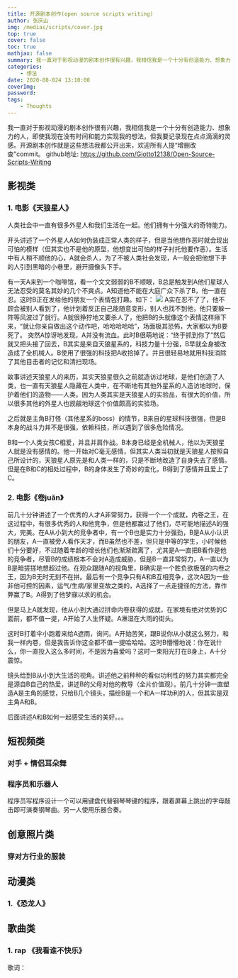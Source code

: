 ```yaml
---
title: 开源剧本创作(open source scripts writing)
author: 张庆山
img: /medias/scripts/cover.jpg
top: true
cover: false
toc: true
mathjax: false
summary: 我一直对于影视动漫的剧本创作很有兴趣，我相信我是一个十分有创造能力、想象力的人，即使我现在没有时间和能力实现我的想法，但我要记录现在点点滴滴的灵感。开源剧本创作就是这些想法我都公开出来，欢迎所有人提“增删改查”commit。github地址：
categories:
    - 想法
date: 2020-08-024 13:10:00
coverImg:
password:
tags:
    - Thoughts
---
```


我一直对于影视动漫的剧本创作很有兴趣，我相信我是一个十分有创造能力、想象力的人，即使我现在没有时间和能力实现我的想法，但我要记录现在点点滴滴的灵感。开源剧本创作就是这些想法我都公开出来，欢迎所有人提“增删改查”commit。
github地址: https://github.com/Giotto12138/Open-Source-Scripts-Writing


## 影视类

### 1. 电影《天狼星人》

人类社会中一直有很多外星人和我们生活在一起。他们拥有十分强大的奇特能力。

开头讲述了一个外星人A如何伪装成正常人类的样子，但是当他想作恶时就会现出可怕的模样（但其实也不是他的原型，他想变出可怕的样子衬托他要作恶）。生活中有人稍不顺他的心，A就会杀人，为了不被人类社会发现，A一般会把他想下手的人引到黑暗的小巷里，避开摄像头下手。

有一天A来到一个咖啡馆，看一个文文弱弱的B不顺眼，B总是触发到A他们星球人无法忍受的莫名其妙的几个不爽点。A知道他不能在大庭广众下杀了B，他一直在忍。这时B正在发给他的朋友一个表情包打趣。如下：
![](/medias/scripts/外星人1.png)
A实在忍不了了，他不顾会被别人看到了，他计划着反正自己能随意变形，别人也找不到他，他只要躲一阵等风波过了就行。A就很狰狞地又要杀人了，他把B的头就像这个表情这样揪下来，“就让你亲自做出这个动作吧，哈哈哈哈哈”，场面极其恐怖，大家都以为B要死了。
突然A惊讶地发现，A并没有流血。此时B很萌地说：“终于抓到你了”然后就又把头接了回去，B其实是来自天狼星系的，科技力量十分强，B早就全身被改造成了全机械人。B使用了很强的科技把A收拾掉了。并且很轻易地就用科技消除了其他目击者的记忆和清扫现场。

故事讲述天狼星人的来历，其实天狼星很久之前就造访过地球，是他们创造了人类，也一直有天狼星人隐藏在人类中，在不断地有其他外星系的人造访地球时，保护着他们的造物——人类。因为人类其实是天狼星人的实验品，有很大的价值，所以很多其他的外星人也觊觎地球这个价值颇高的实验场。

之后就是主角B打怪（其他星系的boss）的情节，B来自的星球科技很强，但是B本身的战斗力并不是很强，依赖科技，所以遇到了很多危险情况。

B和一个人类女孩C相爱，并且并肩作战。B本身已经是全机械人，他以为天狼星人就是没有感情的。他一开始对C毫无感情，但其实人类当初就是天狼星人按照自己所设计的，天狼星人原先是和人类一样的，只是不断地改造了自身失去了感情。但是在B和C的相处过程中，B的身体发生了奇妙的变化，B得到了感情并且爱上了C。



### 2. 电影《卷juǎn》  

前几十分钟讲述了一个优秀的人才A非常努力，获得一个一个成就，内卷之王，在这过程中，有很多优秀的人和他竞争，但是他都赢过了他们，尽可能地描述A的强大，完美。在A从小到大的竞争者中，有一个B也是实力十分强劲，B是A从小认识的朋友，A一直被旁人看作天才，而B虽然也不差，但只是中等的学生，小时候他们十分要好，不过随着年龄的增长他们也渐渐疏离了，尤其是A一直把B看作是他的竞争者，尽管B的成绩根本不会对A造成威胁，但是B一直非常努力，A一直以为B是暗搓搓地想超过他。在观众跟随A的视角里，B确实是一个胜负欲极强的内卷之王，因为B无时无刻不在拼。最后有一个竞争只有A和B互相竞争，这次A因为一些非他可控的因素，运气/生病/家里变故之类的，A选择了一点走捷径的方法，靠作弊赢了B。A得到了他梦寐以求的机会。  

但是马上A就发现，他从小到大通过拼命内卷获得的成就，在家境有绝对优势的C面前，都不值一提，A开始了人生怀疑。A淋湿在大雨的街头。

这时B打着伞小跑着来给A遮雨，询问。A开始苦笑，跟B说你从小就这么努力，和我一样内卷，但是我告诉你这全都不值一提哈哈哈。这时B懵懵地说：你在说什么，你一直投入这么多时间，不是因为喜爱吗？这时一束阳光打在B身上，A十分震惊。

镜头给到B从小到大生活的视角。讲述他之前种种的看似功利性的努力其实都完全是源自B自己的热爱，讲述B的父母对他的教导（全片价值观）。前几十分钟一直塑造A是主角的感觉，只给B几个镜头，描绘B是一个和A一样功利的人，但其实是双主角A和B。

后面讲述A和B如何一起感受生活的美好。。。


## 短视频类

### 对手 + 情侣耳朵舞


### 程序员和乐器人

程序员写程序设计一个可以用键盘代替钢琴琴键的程序，跟着屏幕上跳出的字母敲击即可演奏钢琴曲。另一人使用乐器合奏。


## 创意照片类

### 穿对方行业的服装



## 动漫类

### 1.《恐龙人》


## 歌曲类

### 1. rap 《我看谁不快乐》

歌词：